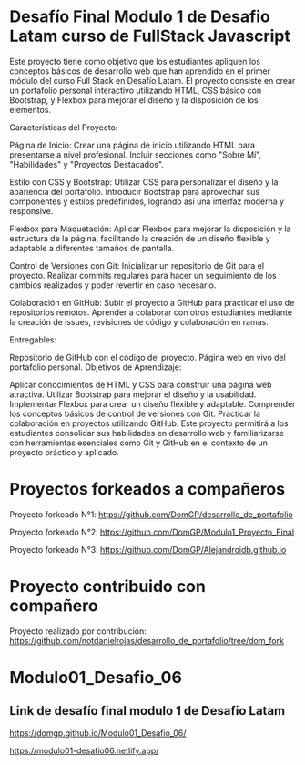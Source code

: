 # Desafío Final Modulo 1 de Desafio Latam curso de FullStack Javascript

Este proyecto tiene como objetivo que los estudiantes apliquen los conceptos básicos de desarrollo web que han aprendido en el primer módulo del curso Full Stack en Desafío Latam. El proyecto consiste en crear un portafolio personal interactivo utilizando HTML, CSS básico con Bootstrap, y Flexbox para mejorar el diseño y la disposición de los elementos.

Características del Proyecto:

Página de Inicio: Crear una página de inicio utilizando HTML para presentarse a nivel profesional. Incluir secciones como "Sobre Mí", "Habilidades" y "Proyectos Destacados".

Estilo con CSS y Bootstrap: Utilizar CSS para personalizar el diseño y la apariencia del portafolio. Introducir Bootstrap para aprovechar sus componentes y estilos predefinidos, logrando así una interfaz moderna y responsive.

Flexbox para Maquetación: Aplicar Flexbox para mejorar la disposición y la estructura de la página, facilitando la creación de un diseño flexible y adaptable a diferentes tamaños de pantalla.

Control de Versiones con Git: Inicializar un repositorio de Git para el proyecto. Realizar commits regulares para hacer un seguimiento de los cambios realizados y poder revertir en caso necesario.

Colaboración en GitHub: Subir el proyecto a GitHub para practicar el uso de repositorios remotos. Aprender a colaborar con otros estudiantes mediante la creación de issues, revisiones de código y colaboración en ramas.

Entregables:

Repositorio de GitHub con el código del proyecto.
Página web en vivo del portafolio personal.
Objetivos de Aprendizaje:

Aplicar conocimientos de HTML y CSS para construir una página web atractiva.
Utilizar Bootstrap para mejorar el diseño y la usabilidad.
Implementar Flexbox para crear un diseño flexible y adaptable.
Comprender los conceptos básicos de control de versiones con Git.
Practicar la colaboración en proyectos utilizando GitHub.
Este proyecto permitirá a los estudiantes consolidar sus habilidades en desarrollo web y familiarizarse con herramientas esenciales como Git y GitHub en el contexto de un proyecto práctico y aplicado.

# Proyectos forkeados a compañeros

Proyecto forkeado N°1: https://github.com/DomGP/desarrollo_de_portafolio

Proyecto forkeado N°2: https://github.com/DomGP/Modulo1_Proyecto_Final

Proyecto forkeado N°3: https://github.com/DomGP/Alejandroidb.github.io

# Proyecto contribuido con compañero

Proyecto realizado por contribución: https://github.com/notdanielrojas/desarrollo_de_portafolio/tree/dom_fork

# Modulo01_Desafio_06
## Link de desafío final modulo 1 de Desafio Latam

https://domgp.github.io/Modulo01_Desafio_06/

https://modulo01-desafio06.netlify.app/
